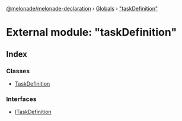 [@melonade/melonade-declaration](../README.md) › [Globals](../globals.md) › ["taskDefinition"](_taskdefinition_.md)

# External module: "taskDefinition"

## Index

### Classes

* [TaskDefinition](../classes/_taskdefinition_.taskdefinition.md)

### Interfaces

* [ITaskDefinition](../interfaces/_taskdefinition_.itaskdefinition.md)
